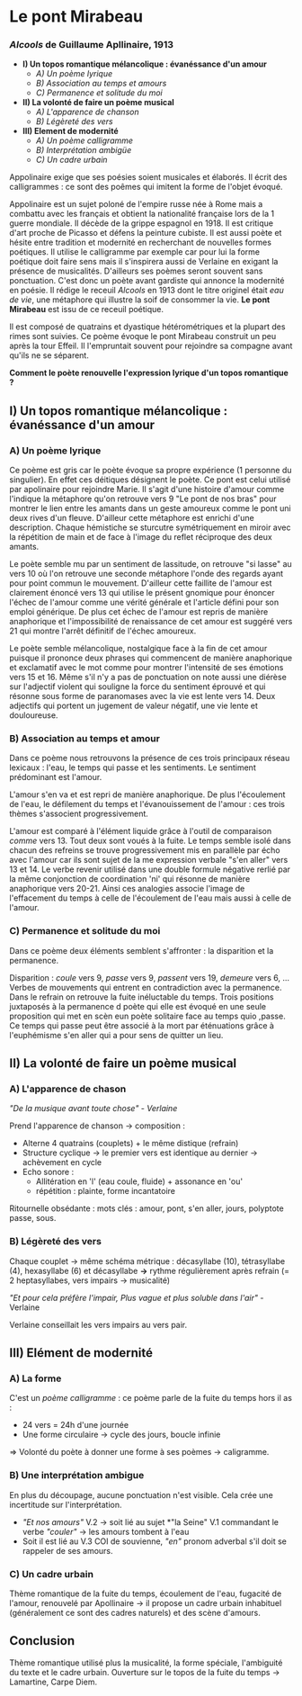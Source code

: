 # Le pont Mirabeau
### *Alcools* de Guillaume Apllinaire, 1913

* **I) Un topos romantique mélancolique : évanéssance d'un amour**
    * *A) Un poème lyrique*
    * *B) Association au temps et amours*
    * *C) Permanence et solitude du moi*
* **II) La volonté de faire un poème musical**
    * *A) L'apparence de chanson*
    * *B) Légèreté des vers*
* **III) Element de modernité**
    * *A) Un poème calligramme*
    * *B) Interprétation ambigüe*
    * *C) Un cadre urbain*

Appolinaire exige que ses poésies soient musicales et élaborés. Il écrit des calligrammes : ce sont des poêmes qui imitent la forme de l'objet évoqué.

Appolinaire est un sujet poloné de l'empire russe née à Rome mais a combattu avec les français et obtient la nationalité française lors de la 1 guerre mondiale. Il décède de la grippe espagnol en 1918. Il est critique d'art proche de Picasso et défens la peinture cubiste. Il est aussi poète et hésite entre tradition et modernité en recherchant de nouvelles formes poétiques. Il utilise le calligramme par exemple car pour lui la forme poétique doit faire sens mais il s'inspirera aussi de Verlaine en exigant la présence de musicalités. D'ailleurs ses poèmes seront souvent sans ponctuation. C'est donc un poète avant gardiste qui annonce la modernité en poésie. Il rédige le receuil *Alcools* en 1913 dont le titre originel était *eau de vie*, une métaphore qui illustre la soif de consommer la vie. **Le pont Mirabeau** est issu de ce receuil poétique.

Il est composé de quatrains et dyastique hétérométriques et la plupart des rimes sont suivies. Ce poème évoque le pont Mirabeau construit un peu après la tour Effeil. Il l'empruntait souvent pour rejoindre sa compagne avant qu'ils ne se séparent.

**Comment le poète renouvelle l'expression lyrique d'un topos romantique ?**

## I) Un topos romantique mélancolique : évanéssance d'un amour

### A) Un poème lyrique

Ce poème est gris car le poète évoque sa propre expérience (1 personne du singulier). En effet ces déitiques désignent le poète. Ce pont est celui utilisé par apolinaire pour rejoindre Marie. Il s'agit d'une histoire d'amour comme l'indique la métaphore qu'on retrouve vers 9 "Le pont de nos bras" pour montrer le lien entre les amants dans un geste amoureux comme le pont uni deux rives d'un fleuve. D'ailleur cette métaphore est enrichi d'une description. Chaque hémistiche se sturcutre symétriquement en miroir avec la répétition de main et de face à l'image du reflet réciproque des deux amants.

Le poète semble mu par un sentiment de lassitude, on retrouve "si lasse" au vers 10 où l'on retrouve une seconde métaphore l'onde des regards ayant pour point commun le mouvement. D'ailleur cette faillite de l'amour est clairement énoncé vers 13 qui utilise le présent gnomique pour énoncer l'échec de l'amour comme une vérité générale et l'article défini pour son emploi générique. De plus cet échec de l'amour est repris de manière anaphorique et l'impossibilité de renaissance de cet amour est suggéré vers 21 qui montre l'arrêt définitif de l'échec amoureux.

Le poète semble mélancolique, nostalgique face à la fin de cet amour puisque il prononce deux phrases qui commencent de manière anaphorique et exclamatif avec le mot comme pour montrer l'intensité de ses émotions vers 15 et 16. Même s'il n'y a pas de ponctuation on note aussi une diérèse sur l'adjectif violent qui souligne la force du sentiment éprouvé et qui résonne sous forme de paranomases avec la vie est lente vers 14. Deux adjectifs qui portent un jugement de valeur négatif, une vie lente et douloureuse.

### B) Association au temps et amour

Dans ce poème nous retrouvons la présence de ces trois principaux réseau lexicaux : l'eau, le temps qui passe et les sentiments. Le sentiment prédominant est l'amour. 

L'amour s'en va et est repri de manière anaphorique. De plus l'écoulement de l'eau, le défilement du temps et l'évanouissement de l'amour : ces trois thèmes s'associent progressivement.

L'amour est comparé à l'élément liquide grâce à l'outil de comparaison *comme* vers 13. Tout deux sont voués à la fuite. Le temps semble isolé dans chacun des refreins se trouve progressivement mis en parallèle par écho avec l'amour car ils sont sujet de la me expression verbale "s'en aller" vers 13 et 14. Le verbe revenir utilisé dans une double formule négative rerlié par la même conjonction de coordination 'ni' qui résonne de manière anaphorique vers 20-21. Ainsi ces analogies associe l'image de l'effacement du temps à celle de l'écoulement de l'eau mais aussi à celle de l'amour.

### C) Permanence et solitude du moi

Dans ce poème deux éléments semblent s'affronter : la disparition et la permanence.

Disparition : *coule* vers 9, *passe* vers 9, *passent* vers 19, *demeure* vers 6, ... Verbes de mouvements qui entrent en contradiction avec la permanence. Dans le refrain on retrouve la fuite inéluctable du temps. Trois positions juxtaposés à la permanence d poète qui elle est évoqué en une seule proposition qui met en scèn eun poète solitaire face au temps quio ,passe. Ce temps qui passe peut être associé à la mort par éténuations grâce à l'euphémisme s'en aller qui a pour sens de quitter un lieu.

## II) La volonté de faire un poème musical

### A) L'apparence de chason

*"De la musique avant toute chose" - Verlaine*

Prend l'apparence de chanson -> composition :
  * Alterne 4 quatrains (couplets) + le même distique (refrain)
  * Structure cyclique -> le premier vers est identique au dernier -> achèvement en cycle
  * Echo sonore :
    * Allitération en 'l' (eau coule, fluide) + assonance en 'ou'
    * répétition : plainte, forme incantatoire

Ritournelle obsédante : mots clés : amour, pont, s'en aller, jours, polyptote passe, sous.

### B) Légèreté des vers

Chaque couplet -> même schéma métrique : décasyllabe (10), tétrasyllabe (4), hexasyllabe (6) et décasyllabe **->** rythme régulièrement après refrain (= 2 heptasyllabes, vers impairs -> musicalité)

*"Et pour cela préfère l'impair,
Plus vague et plus soluble dans l'air"* - Verlaine

Verlaine conseillait les vers impairs au vers pair.

## III) Elément de modernité 

### A) La forme

C'est un *poème calligramme* : ce poème parle de la fuite du temps hors il as :
  * 24 vers = 24h d'une journée
  * Une forme circulaire -> cycle des jours, boucle infinie

=> Volonté du poète à donner une forme à ses poèmes -> caligramme.

### B) Une interprétation ambigue

En plus du découpage, aucune ponctuation n'est visible. Cela crée une incertitude sur l'interprétation.
  * *"Et nos amours"* V.2 -> soit lié au sujet *"la Seine" V.1 commandant le verbe *"couler"* -> les amours tombent à l'eau
  * Soit il est lié au V.3 COI de souvienne, *"en"* pronom adverbal s'il doit se rappeler de ses amours.

### C) Un cadre urbain

Thème romantique de la fuite du temps, écoulement de l'eau, fugacité de l'amour, renouvelé par Apollinaire -> il propose un cadre urbain inhabituel (généralement ce sont des cadres naturels) et des scène d'amours.

## Conclusion

Thème romantique utilisé plus la musicalité, la forme spéciale, l'ambiguité du texte et le cadre urbain.
Ouverture sur le topos de la fuite du temps -> Lamartine, Carpe Diem.
